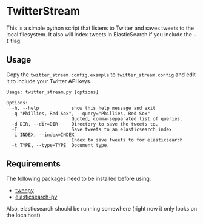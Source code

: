 # TwitterStream
This is a simple python script that listens to Twitter and saves tweets to the local filesystem. It also will index tweets in ElasticSearch if you include the `-I` flag.

## Usage
Copy the `twitter_stream.config.example` to `twitter_stream.config` and edit it to include your Twitter API keys.

```
Usage: twitter_stream.py [options]

Options:
  -h, --help            show this help message and exit
  -q "Phillies, Red Sox", --query="Phillies, Red Sox"
                        Quoted, comma-sepparated list of queries.
  -d DIR, --dir=DIR     Directory to save the tweets to.
  -I                    Save tweets to an elasticsearch index
  -i INDEX, --index=INDEX
                        Index to save tweets to for elasticsearch.
  -t TYPE, --type=TYPE  Document type.
```
## Requirements
The following packages need to be installed before using:
* [tweepy](https://github.com/tweepy/tweepy)
* [elasticsearch-py](https://github.com/elasticsearch/elasticsearch-py)

Also, elasticsearch should be running somewhere (right now it only looks on the localhost)

